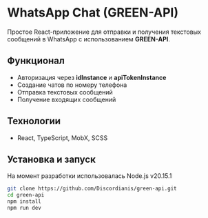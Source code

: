 # WhatsApp Chat (GREEN-API)

Простое React-приложение для отправки и получения текстовых сообщений в WhatsApp с использованием **GREEN-API**.

## Функционал
- Авторизация через **idInstance** и **apiTokenInstance**
- Создание чатов по номеру телефона
- Отправка текстовых сообщений
- Получение входящих сообщений

##  Технологии
- React, TypeScript, MobX, SCSS

## Установка и запуск
На момент разработки использовалась Node.js v20.15.1
```sh
git clone https://github.com/Discordianis/green-api.git
cd green-api
npm install
npm run dev